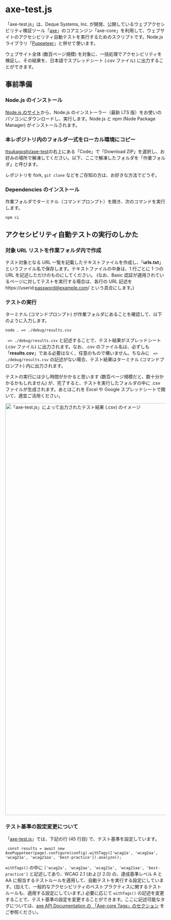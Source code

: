 # axe-test.js

「axe-test.js」は、Deque Systems, Inc. が開発、公開しているウェブアクセシビリティ検証ツール「[axe](https://www.deque.com/axe/)」のコアエンジン「axe-core」を利用して、ウェブサイトのアクセシビリティ自動テストを実行するためのスクリプトです。Node.js ライブラリ「[Puppeteer](https://pptr.dev/)」と併せて使います。

ウェブサイト全体 (数百ページ規模) を対象に、一括処理でアクセシビリティを検証し、その結果を、日本語でスプレッドシート (.csv ファイル) に出力することができます。

## 事前準備

### Node.js のインストール

[Node.js のサイト](https://nodejs.org/ja/)から、Node.js のインストーラー（最新 LTS 版）をお使いのパソコンにダウンロードし、実行します。Node.js と npm (Node Package Manager) がインストールされます。

### 本レポジトリ内のフォルダ一式をローカル環境にコピー

[ttsukagoshi/axe-test](https://github.com/ttsukagoshi/axe-test)の右上にある「Code」で「Download ZIP」を選択し、お好みの場所で解凍してください。以下、ここで解凍したフォルダを「作業フォルダ」と呼びます。

レポジトリを fork, `git clone` などをご存知の方は、お好きな方法でどうぞ。

### Dependencies のインストール

作業フォルダでターミナル（コマンドプロンプト）を開き、次のコマンドを実行します。

```
npm ci
```

## アクセシビリティ自動テストの実行のしかた

### 対象 URL リストを作業フォルダ内で作成

テスト対象となる URL 一覧を記載したテキストファイルを作成し、「**urls.txt**」というファイル名で保存します。テキストファイルの中身は、1 行ごとに 1 つの URL を記述しただけのものにしてください。
(なお、Basic 認証が適用されているページに対してテストを実行する場合は、各行の URL 記述を https://userid:password@example.com/ という具合にします。)

### テストの実行

ターミナル (コマンドプロンプト) が作業フォルダにあることを確認して、以下のように入力します。

```
node . => ./debug/results.csv
```

` => ./debug/results.csv` と記述することで、テスト結果がスプレッドシート (.csv ファイル) に出力されます。なお、.csv のファイル名は、必ずしも「**results.csv**」である必要はなく、任意のもので構いません。ちなみに ` => ./debug/results.csv` の記述がない場合、テスト結果はターミナル (コマンドプロンプト) 内に出力されます。

テストの実行には少し時間がかかると思います (数百ページ規模だと、数十分かかるかもしれません) が、完了すると、テストを実行したフォルダの中に .csv ファイルが生成されます。あとはこれを Excel や Google スプレッドシートで開いて、適宜ご活用ください。

<img width="1294" alt="「axe-test.js」によって出力されたテスト結果 (.csv) のイメージ" src="https://user-images.githubusercontent.com/17394690/108782594-32fb7900-75af-11eb-9d3c-df336d43dc0f.png">

### テスト基準の設定変更について

「[axe-test.js](https://github.com/caztcha/axe-test/blob/main/axe-test.js)」では、下記の行 (45 行目) で、テスト基準を設定しています。

```
 const results = await new AxePuppeteer(page).configure(config).withTags(['wcag2a', 'wcag2aa', 'wcag21a', 'wcag21aa', 'best-practice']).analyze();
```

`withTags()` の中に `['wcag2a', 'wcag2aa', 'wcag21a', 'wcag21aa', 'best-practice']` と記述してあり、WCAG 2.1 (および 2.0) の、達成基準レベル A と AA に相当するテストルールを適用して、自動テストを実行する設定にしています。(加えて、一般的なアクセシビリティのベストプラクティスに関するテストルールも、適用する設定にしています。) 必要に応じて `withTags()` の記述を変更することで、テスト基準の設定を変更することができます。ここに記述可能なタグについては、[axe API Documentation の 「Axe-core Tags」のセクション](https://www.deque.com/axe/core-documentation/api-documentation/#user-content-axe-core-tags) をご参照ください。
